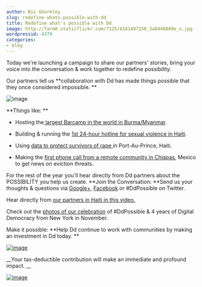 ```yaml
---
author: Biz Ghormley
slug: redefine-whats-possible-with-dd
title: Redefine what's possible with Dd
image: http://farm8.staticflickr.com/7125/8161497250_3a8446049e_o.jpg
wordpressid: 4379
categories:
- blog
---
```


Today we're launching a campaign to share our partners' stories, bring your voice into the conversation & work together to redefine possibility.

Our partners tell us **collaboration with Dd has made things possible that they once considered impossible. **

![image](http://farm9.staticflickr.com/8198/817589926895f1a125f5o.jpg)

**Things like: **



	
  * Hosting the[ largest Barcamp in the world in Burma/Myanmar](http://www.huffingtonpost.com/emily-jacobi/burma-myanmar-technologyb1291110.html).

	
  * Building & running the [1st 24-hour hotline for sexual violence in Haiti](http://www.wired.com/video/leveraging-tech-to-address-genderbased-violence-in-haiti/1706708425001 ).

	
  * Using [data to protect survivors of rape ](http://www.youtube.com/watch?v=DoXlJ4sgvyM&list=UUeJqgyf3UpDDXz3X1IQuPCg&index=1&feature=plcp)in Port-Au-Prince, Haiti.

	
  * Making the [first phone call from a remote community in Chiapas](http://tieppu.com/2012/05/25/reporting-back-from-chiapas-mexico/), Mexico to get news on eviction threats.


For the rest of the year you'll hear directly from Dd partners about the POSSIBILITY you help us create. **Join the Conversation: **Send us your thoughts & questions via [Google+](https://plus.google.com/b/112347862850711668157/112347862850711668157/posts), [Facebook](https://www.facebook.com/digidemocracy) or #DdPossible on Twitter.

Hear directly from [our partners in Haiti in this video.](http://www.youtube.com/watch?v=F4l2WlatMAs&list=UUeJqgyf3UpDDXz3X1IQuPCg&index=1)

Check out the [photos of our celebration](http://www.flickr.com/photos/digitaldemocracy/sets/72157632123678408/detail/) of #DdPossible & 4 years of Digital Democracy from New York in November.

Make it possible: **Help Dd continue to work with communities by making an investment in Dd today. **

[![image](http://farm9.staticflickr.com/8459/8051296013c222305f49o.jpg)](https://www.paypal.com/cgi-bin/webscr?cmd=s-xclick&hostedbuttonid=9936590 )

__Your tax-deductible contribution will make an immediate and profound impact. __

[![image](http://tieppu.com/wp-content/uploads/2012/11/121112-thermometer.jpg)](https://www.paypal.com/cgi-bin/webscr?cmd=s-xclick&hostedbuttonid=9936590)
